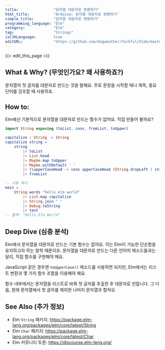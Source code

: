 ```yaml
---
title:                "문자열 대문자로 변환하기"
html_title:           "Arduino: 문자열 대문자로 변환하기"
simple_title:         "문자열 대문자로 변환하기"
programming_language: "Elm"
category:             "Elm"
tag:                  "Strings"
isCJKLanguage:        true
editURL:              "https://github.com/dogweather/forkful/blob/master/content/ko/elm/capitalizing-a-string.md"
---
```


{{< edit_this_page >}}

## What & Why? (무엇인가요? 왜 사용하죠?)
문자열의 첫 글자를 대문자로 만드는 것을 말해요. 주로 문장을 시작할 때나 제목, 중요 단어를 강조할 때 사용하죠.

## How to:
Elm에선 기본적으로 문자열을 대문자로 만드는 함수가 없어요. 직접 만들어 볼까요?

```Elm
import String exposing (toList, cons, fromList, toUpper)

capitalize : String -> String
capitalize string =
    string
        |> toList
        |> List.head
        |> Maybe.map toUpper
        |> Maybe.withDefault ' '
        |> (\upperCaseHead -> cons upperCaseHead (String.dropLeft 1 string))
        |> fromList

-- 사용 예시
main =
    String.words "hello elm world"
        |> List.map capitalize
        |> String.join " "
        |> Debug.toString
        |> text
-- 출력: "Hello Elm World"
```

## Deep Dive (심층 분석)
Elm에서 문자열을 대문자로 만드는 기본 함수는 없어요. 이는 Elm이 가능한 단순함을 유지하고자 하는 철학 때문이죠. 문자열을 대문자로 만드는 다른 언어의 메소드들과는 달리, 직접 함수를 구현해야 해요.

JavaScript 같은 경우엔 `toUpperCase()` 메소드를 사용하면 되지만, Elm에서는 리스트 변환과 몇 가지 함수 조합을 이용해야 해요.

함수 내부에서는 문자열을 리스트로 바꿔 첫 글자를 추출한 후 대문자로 만듭니다. 그 다음, 원래 문자열에서 첫 글자를 제외한 나머지 문자열과 합쳐요.

## See Also (추가 정보)
- Elm `String` 패키지: https://package.elm-lang.org/packages/elm/core/latest/String
- Elm `Char` 패키지: https://package.elm-lang.org/packages/elm/core/latest/Char
- Elm 커뮤니티 토론: https://discourse.elm-lang.org/
